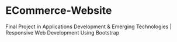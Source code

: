 # ECommerce-Website
Final Project in Applications Development &amp; Emerging Technologies | Responsive Web Development Using Bootstrap
